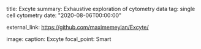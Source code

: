 title: Excyte
summary: Exhaustive exploration of cytometry data
tag: single cell cytometry
date: "2020-08-06T00:00:00"

external_link: https://github.com/maximemeylan/Excyte/

image:
  caption: Excyte
  focal_point: Smart